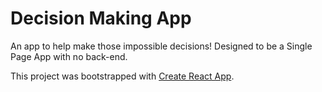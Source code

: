 # Decision Making App

An app to help make those impossible decisions! Designed to be a Single Page App with no back-end.

This project was bootstrapped with [Create React App](https://github.com/facebook/create-react-app).
